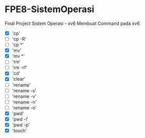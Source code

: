 # FPE8-SistemOperasi

Final Project Sistem Operasi - xv6
Membuat Command pada xv6

- [X] 'cp'
- [ ] 'cp -R'
- [ ] 'cp *'
- [X] 'mv'
- [X] 'mv *'
- [ ] 'rm'
- [ ] 'rm -rf'
- [X] 'cd'
- [X] 'clear'
- [ ] 'rename'
- [ ] 'rename -s'
- [ ] 'rename -v'
- [ ] 'rename -n'
- [ ] 'rename -o'
- [X] 'pwd'
- [X] 'pwd -l'
- [X] 'pwd -p'
- [X] 'touch' 
